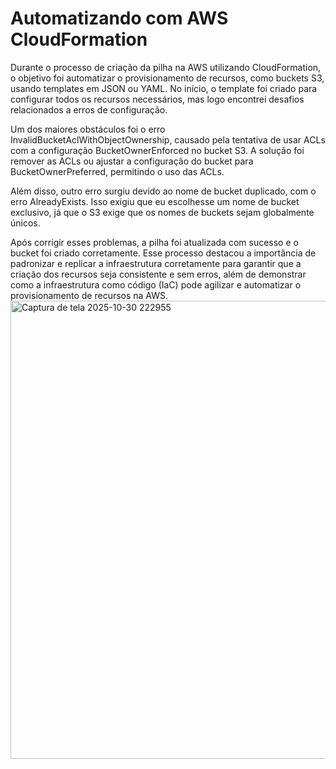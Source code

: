 # Automatizando com AWS CloudFormation

Durante o processo de criação da pilha na AWS utilizando CloudFormation, o objetivo foi automatizar o provisionamento de recursos, como buckets S3, usando templates em JSON ou YAML. No início, o template foi criado para configurar todos os recursos necessários, mas logo encontrei desafios relacionados a erros de configuração.

Um dos maiores obstáculos foi o erro InvalidBucketAclWithObjectOwnership, causado pela tentativa de usar ACLs com a configuração BucketOwnerEnforced no bucket S3. A solução foi remover as ACLs ou ajustar a configuração do bucket para BucketOwnerPreferred, permitindo o uso das ACLs.

Além disso, outro erro surgiu devido ao nome de bucket duplicado, com o erro AlreadyExists. Isso exigiu que eu escolhesse um nome de bucket exclusivo, já que o S3 exige que os nomes de buckets sejam globalmente únicos.

Após corrigir esses problemas, a pilha foi atualizada com sucesso e o bucket foi criado corretamente. Esse processo destacou a importância de padronizar e replicar a infraestrutura corretamente para garantir que a criação dos recursos seja consistente e sem erros, além de demonstrar como a infraestrutura como código (IaC) pode agilizar e automatizar o provisionamento de recursos na AWS.
<img width="1247" height="733" alt="Captura de tela 2025-10-30 222955" src="https://github.com/user-attachments/assets/bb580e42-f932-4c4c-8088-048562a1163c" />
